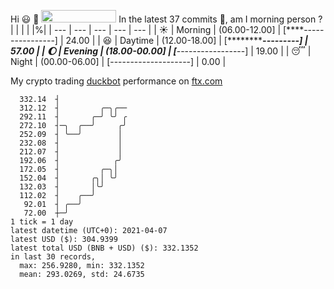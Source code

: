 Hi :smiley: :wave: <img src="https://jojoee.jojoee.com/api/utcnow" width="120" height="20">
In the latest 37 commits :bug:, am I morning person ? 
| | | | |%|
| --- | --- | --- | --- | --- |
| :sunny: | Morning | (06.00-12.00] | [****----------------] | 24.00 |
| :satisfied: | Daytime | (12.00-18.00] | [***********---------] | 57.00 |
| :moon: | Evening | (18.00-00.00] | [***-----------------] | 19.00 |
| :sleeping: | Night | (00.00-06.00] | [--------------------] | 0.00 |

My crypto trading [duckbot](https://github.com/jojoee/duckbot) performance on [ftx.com](https://ftx.com/#a=13144711)
```
  332.14  ┤
  312.12  ┤         ╭─╮╭──
  292.11  ┤       ╭─╯ ╰╯ ╭
  272.10  ┤─╮  ╭──╯     ╭╯
  252.09  ┤ ╰──╯        │
  232.08  ┤             │
  212.07  ┤             │
  192.06  ┤            ╭╯
  172.05  ┤         ╭─╮│
  152.04  ┤       ╭╮│ ╰╯
  132.03  ┤       │╰╯
  112.02  ┤    ╭──╯
   92.01  ┤ ╭──╯
   72.00  ┼─╯
1 tick = 1 day
latest datetime (UTC+0): 2021-04-07
latest USD ($): 304.9399
latest total USD (BNB + USD) ($): 332.1352
in last 30 records,
  max: 256.9280, min: 332.1352
  mean: 293.0269, std: 24.6735
``` 

